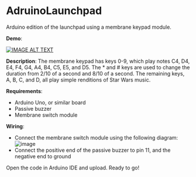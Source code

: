 # AdruinoLaunchpad
Arduino edition of the launchpad using a membrane keypad module.

**Demo**:

[![IMAGE ALT TEXT](http://img.youtube.com/vi/zgyXCxDwNDc/0.jpg)](http://www.youtube.com/watch?v=YOUTUBE_VIDEO_ID_HERE "Video Title")




**Description**: The membrane keypad has keys 0-9, which play notes C4, D4, E4, F4, G4, A4, B4, C5, E5, and D5. The * and # keys are used to change the duration from 2/10 of a second and 8/10 of a second. The remaining keys, A, B, C, and D, all play simple renditions of Star Wars music.

**Requirements**: 
- Arduino Uno, or similar board
- Passive buzzer
- Membrane switch module

**Wiring**:
- Connect the membrane switch module using the following diagram:
![image](https://github.com/user-attachments/assets/f73ec139-add7-4541-a254-f49b87d4e8ab)
- Connect the positive end of the passive buzzer to pin 11, and the negative end to ground

Open the code in Arduino IDE and upload.
Ready to go!
